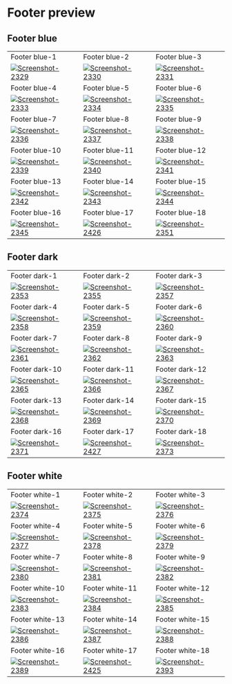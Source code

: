 # Footer preview

## Footer blue

<table>
  <tr>
    <td width="33.3333%">Footer blue-1</td>
    <td width="33.3333%">Footer blue-2</td>
    <td width="33.3333%">Footer blue-3</td>
  </tr>

  <tr>
    <td width="33.3333%">
        <a href="https://github.com/Clueless-Community/seamless-ui/blob/main/Footer/src/footer-blue-01.html">
            <img src="https://i.ibb.co/SRY21sL/Screenshot-2329.png" alt="Screenshot-2329" border="0">
        </a>
    </td>
    <td width="33.3333%">
        <a href="https://github.com/Clueless-Community/seamless-ui/blob/main/Footer/src/footer-blue-02.html">
            <img src="https://i.ibb.co/XJ00wxz/Screenshot-2330.png" alt="Screenshot-2330" border="0">
        </a>
    </td>
    <td width="33.3333%">
        <a href="https://github.com/Clueless-Community/seamless-ui/blob/main/Footer/src/footer-blue-03.html">
            <img src="https://i.ibb.co/2dQL1vv/Screenshot-2331.png" alt="Screenshot-2331" border="0">
        </a>
    </td>
  </tr>
  <tr>
    <td width="33.3333%">Footer blue-4</td>
    <td width="33.3333%">Footer blue-5</td>
    <td width="33.3333%">Footer blue-6</td>
  </tr>

  <tr>
    <td width="33.3333%">
        <a href="https://github.com/Clueless-Community/seamless-ui/blob/main/Footer/src/footer-blue-04.html">
            <img src="https://i.ibb.co/B4ghqNL/Screenshot-2333.png" alt="Screenshot-2333" border="0">
        </a>
    </td>
    <td width="33.3333%">
        <a href="https://github.com/Clueless-Community/seamless-ui/blob/main/Footer/src/footer-blue-05.html">
            <img src="https://i.ibb.co/bm6nQYn/Screenshot-2334.png" alt="Screenshot-2334" border="0">
        </a>
    </td>
    <td width="33.3333%">
        <a href="https://github.com/Clueless-Community/seamless-ui/blob/main/Footer/src/footer-blue-06.html">
            <img src="https://i.ibb.co/jVJjqw6/Screenshot-2335.png" alt="Screenshot-2335" border="0">
        </a>
    </td>
  </tr>
  <tr>
    <td width="33.3333%">Footer blue-7</td>
    <td width="33.3333%">Footer blue-8</td>
    <td width="33.3333%">Footer blue-9</td>
  </tr>

  <tr>
    <td width="33.3333%">
        <a href="https://github.com/Clueless-Community/seamless-ui/blob/main/Footer/src/footer-blue-07.html">
            <img src="https://i.ibb.co/F0pL00k/Screenshot-2336.png" alt="Screenshot-2336" border="0">
        </a>
    </td>
    <td width="33.3333%">
        <a href="https://github.com/Clueless-Community/seamless-ui/blob/main/Footer/src/footer-blue-08.html">
            <img src="https://i.ibb.co/sWk37JB/Screenshot-2337.png" alt="Screenshot-2337" border="0">
        </a>
    </td>
    <td width="33.3333%">
        <a href="https://github.com/Clueless-Community/seamless-ui/blob/main/Footer/src/footer-blue-09.html">
            <img src="https://i.ibb.co/VH94Gdy/Screenshot-2338.png" alt="Screenshot-2338" border="0">
        </a>
    </td>
  </tr>
  <tr>
    <td width="33.3333%">Footer blue-10</td>
    <td width="33.3333%">Footer blue-11</td>
    <td width="33.3333%">Footer blue-12</td>
  </tr>

  <tr>
    <td width="33.3333%">
        <a href="https://github.com/Clueless-Community/seamless-ui/blob/main/Footer/src/footer-blue-10.html">
            <img src="https://i.ibb.co/jW0mCDH/Screenshot-2339.png" alt="Screenshot-2339" border="0">
        </a>
    </td>
    <td width="33.3333%">
        <a href="https://github.com/Clueless-Community/seamless-ui/blob/main/Footer/src/footer-blue-11.html">
            <img src="https://i.ibb.co/cwSd72b/Screenshot-2340.png" alt="Screenshot-2340" border="0">
        </a>
    </td>
    <td width="33.3333%">
        <a href="https://github.com/Clueless-Community/seamless-ui/blob/main/Footer/src/footer-blue-12.html">
            <img src="https://i.ibb.co/ZM0rCLS/Screenshot-2341.png" alt="Screenshot-2341" border="0">
        </a>
    </td>
  </tr>
  <tr>
    <td width="33.3333%">Footer blue-13</td>
    <td width="33.3333%">Footer blue-14</td>
    <td width="33.3333%">Footer blue-15</td>
  </tr>

  <tr>
    <td width="33.3333%">
        <a href="https://github.com/Clueless-Community/seamless-ui/blob/main/Footer/src/footer-blue-13.html">
            <img src="https://i.ibb.co/3NZSVZ3/Screenshot-2342.png" alt="Screenshot-2342" border="0">
        </a>
    </td>
    <td width="33.3333%">
        <a href="https://github.com/Clueless-Community/seamless-ui/blob/main/Footer/src/footer-blue-14.html">
            <img src="https://i.ibb.co/cJfbMht/Screenshot-2343.png" alt="Screenshot-2343" border="0">
        </a>
    </td>
    <td width="33.3333%">
        <a href="https://github.com/Clueless-Community/seamless-ui/blob/main/Footer/src/footer-blue-15.html">
            <img src="https://i.ibb.co/0rqGJqP/Screenshot-2344.png" alt="Screenshot-2344" border="0">
        </a>
    </td>
  </tr>
  <tr>
    <td width="33.3333%">Footer blue-16</td>
    <td width="33.3333%">Footer blue-17</td>
    <td width="33.3333%">Footer blue-18</td>
  </tr>

  <tr>
    <td width="33.3333%">
        <a href="https://github.com/Clueless-Community/seamless-ui/blob/main/Footer/src/footer-blue-16.html">
            <img src="https://i.ibb.co/bRpKrmj/Screenshot-2345.png" alt="Screenshot-2345" border="0">
        </a>
    </td>
    <td width="33.3333%">
        <a href="https://github.com/Clueless-Community/seamless-ui/blob/main/Footer/src/footer-blue-17.html">
            <img src="https://i.ibb.co/fQ06WKN/Screenshot-2426.png" alt="Screenshot-2426" border="0">
        </a>
    </td>
    <td width="33.3333%">
        <a href="https://github.com/Clueless-Community/seamless-ui/blob/main/Footer/src/footer-blue-18.html">
            <img src="https://i.ibb.co/DYdrwK0/Screenshot-2351.png" alt="Screenshot-2351" border="0">
        </a>
    </td>
  </tr>
</table>

## Footer dark

<table>
  <tr>
    <td width="33.3333%">Footer dark-1</td>
    <td width="33.3333%">Footer dark-2</td>
    <td width="33.3333%">Footer dark-3</td>
  </tr>

  <tr>
    <td width="33.3333%">
        <a href="https://github.com/Clueless-Community/seamless-ui/blob/main/Footer/src/footer-dark-01.html">
            <img src="https://i.ibb.co/bmbN6ZV/Screenshot-2353.png" alt="Screenshot-2353" border="0">
        </a>
    </td>
    <td width="33.3333%">
        <a href="https://github.com/Clueless-Community/seamless-ui/blob/main/Footer/src/footer-dark-02.html">
            <img src="https://i.ibb.co/st2VMPq/Screenshot-2355.png" alt="Screenshot-2355" border="0">
        </a>
    </td>
    <td width="33.3333%">
        <a href="https://github.com/Clueless-Community/seamless-ui/blob/main/Footer/src/footer-dark-03.html">
            <img src="https://i.ibb.co/QnPWKrj/Screenshot-2357.png" alt="Screenshot-2357" border="0">
        </a>
    </td>
  </tr>
  <tr>
    <td width="33.3333%">Footer dark-4</td>
    <td width="33.3333%">Footer dark-5</td>
    <td width="33.3333%">Footer dark-6</td>
  </tr>

  <tr>
    <td width="33.3333%">
        <a href="https://github.com/Clueless-Community/seamless-ui/blob/main/Footer/src/footer-dark-04.html">
            <img src="https://i.ibb.co/PcxqXSf/Screenshot-2358.png" alt="Screenshot-2358" border="0">
        </a>
    </td>
    <td width="33.3333%">
        <a href="https://github.com/Clueless-Community/seamless-ui/blob/main/Footer/src/footer-dark-05.html">
            <img src="https://i.ibb.co/vPZzfb8/Screenshot-2359.png" alt="Screenshot-2359" border="0">
        </a>
    </td>
    <td width="33.3333%">
        <a href="https://github.com/Clueless-Community/seamless-ui/blob/main/Footer/src/footer-dark-06.html">
            <img src="https://live.staticflickr.com/65535/52665637917_71a6320f3b_z.jpg" alt="Screenshot-2360" border="0">
        </a>
    </td>
  </tr>
  <tr>
    <td width="33.3333%">Footer dark-7</td>
    <td width="33.3333%">Footer dark-8</td>
    <td width="33.3333%">Footer dark-9</td>
  </tr>

  <tr>
    <td width="33.3333%">
        <a href="https://github.com/Clueless-Community/seamless-ui/blob/main/Footer/src/footer-dark-07.html">
            <img src="https://i.ibb.co/dpG60b9/Screenshot-2361.png" alt="Screenshot-2361" border="0">
        </a>
    </td>
    <td width="33.3333%">
        <a href="https://github.com/Clueless-Community/seamless-ui/blob/main/Footer/src/footer-dark-08.html">
            <img src="https://i.ibb.co/BVhG5P7/Screenshot-2362.png" alt="Screenshot-2362" border="0">
        </a>
    </td>
    <td width="33.3333%">
        <a href="https://github.com/Clueless-Community/seamless-ui/blob/main/Footer/src/footer-dark-09.html">
            <img src="https://i.ibb.co/VqmTLCB/Screenshot-2363.png" alt="Screenshot-2363" border="0">
        </a>
    </td>
  </tr>
  <tr>
    <td width="33.3333%">Footer dark-10</td>
    <td width="33.3333%">Footer dark-11</td>
    <td width="33.3333%">Footer dark-12</td>
  </tr>

  <tr>
    <td width="33.3333%">
        <a href="https://github.com/Clueless-Community/seamless-ui/blob/main/Footer/src/footer-dark-10.html">
            <img src="https://i.ibb.co/mBYjLYs/Screenshot-2365.png" alt="Screenshot-2365" border="0">
        </a>
    </td>
    <td width="33.3333%">
        <a href="https://github.com/Clueless-Community/seamless-ui/blob/main/Footer/src/footer-dark-11.html">
            <img src="https://i.ibb.co/zmm9FTp/Screenshot-2366.png" alt="Screenshot-2366" border="0">
        </a>
    </td>
    <td width="33.3333%">
        <a href="https://github.com/Clueless-Community/seamless-ui/blob/main/Footer/src/footer-dark-12.html">
            <img src="https://i.ibb.co/HgG4B38/Screenshot-2367.png" alt="Screenshot-2367" border="0">
        </a>
    </td>
  </tr>
  <tr>
    <td width="33.3333%">Footer dark-13</td>
    <td width="33.3333%">Footer dark-14</td>
    <td width="33.3333%">Footer dark-15</td>
  </tr>

  <tr>
    <td width="33.3333%">
        <a href="https://github.com/Clueless-Community/seamless-ui/blob/main/Footer/src/footer-dark-13.html">
            <img src="https://i.ibb.co/FxS61QD/Screenshot-2368.png" alt="Screenshot-2368" border="0">
        </a>
    </td>
    <td width="33.3333%">
        <a href="https://github.com/Clueless-Community/seamless-ui/blob/main/Footer/src/footer-dark-14.html">
            <img src="https://i.ibb.co/23kc05v/Screenshot-2369.png" alt="Screenshot-2369" border="0">
        </a>
    </td>
    <td width="33.3333%">
        <a href="https://github.com/Clueless-Community/seamless-ui/blob/main/Footer/src/footer-dark-15.html">
            <img src="https://i.ibb.co/ZGhq6h2/Screenshot-2370.png" alt="Screenshot-2370" border="0">
        </a>
    </td>
  </tr>
  <tr>
    <td width="33.3333%">Footer dark-16</td>
    <td width="33.3333%">Footer dark-17</td>
    <td width="33.3333%">Footer dark-18</td>
  </tr>

  <tr>
    <td width="33.3333%">
        <a href="https://github.com/Clueless-Community/seamless-ui/blob/main/Footer/src/footer-dark-16.html">
            <img src="https://i.ibb.co/H72YZYw/Screenshot-2371.png" alt="Screenshot-2371" border="0">
        </a>
    </td>
    <td width="33.3333%">
        <a href="https://github.com/Clueless-Community/seamless-ui/blob/main/Footer/src/footer-dark-17.html">
        <img src="https://i.ibb.co/p4SHdKK/Screenshot-2427.png" alt="Screenshot-2427" border="0">
        </a>
    </td>
    <td width="33.3333%">
        <a href="https://github.com/Clueless-Community/seamless-ui/blob/main/Footer/src/footer-dark-18.html">
            <img src="https://i.ibb.co/KmLpn1v/Screenshot-2373.png" alt="Screenshot-2373" border="0">
        </a>
    </td>
  </tr>
</table>

## Footer white

<table>
  <tr>
    <td width="33.3333%">Footer white-1</td>
    <td width="33.3333%">Footer white-2</td>
    <td width="33.3333%">Footer white-3</td>
  </tr>

  <tr>
    <td width="33.3333%">
        <a href="https://github.com/Clueless-Community/seamless-ui/blob/main/Footer/src/footer-white-01.html">
            <img src="https://i.ibb.co/sWPTJnf/Screenshot-2374.png" alt="Screenshot-2374" border="0">
        </a>
    </td>
    <td width="33.3333%">
        <a href="https://github.com/Clueless-Community/seamless-ui/blob/main/Footer/src/footer-white-02.html">
            <img src="https://i.ibb.co/60ys0KF/Screenshot-2375.png" alt="Screenshot-2375" border="0">
        </a>
    </td>
    <td width="33.3333%">
        <a href="https://github.com/Clueless-Community/seamless-ui/blob/main/Footer/src/footer-white-03.html">
            <img src="https://i.ibb.co/X7pZJhy/Screenshot-2376.png" alt="Screenshot-2376" border="0">
        </a>
    </td>
  </tr>
  <tr>
    <td width="33.3333%">Footer white-4</td>
    <td width="33.3333%">Footer white-5</td>
    <td width="33.3333%">Footer white-6</td>
  </tr>

  <tr>
    <td width="33.3333%">
        <a href="https://github.com/Clueless-Community/seamless-ui/blob/main/Footer/src/footer-white-04.html">
            <img src="https://i.ibb.co/P55fzD1/Screenshot-2377.png" alt="Screenshot-2377" border="0">
        </a>
    </td>
    <td width="33.3333%">
        <a href="https://github.com/Clueless-Community/seamless-ui/blob/main/Footer/src/footer-white-05.html">
            <img src="https://i.ibb.co/wd2pkkP/Screenshot-2378.png" alt="Screenshot-2378" border="0">
        </a>
    </td>
    <td width="33.3333%">
        <a href="https://github.com/Clueless-Community/seamless-ui/blob/main/Footer/src/footer-white-06.html">
            <img src="https://i.ibb.co/0KW678w/Screenshot-2379.png" alt="Screenshot-2379" border="0">
        </a>
    </td>
  </tr>
  <tr>
    <td width="33.3333%">Footer white-7</td>
    <td width="33.3333%">Footer white-8</td>
    <td width="33.3333%">Footer white-9</td>
  </tr>

  <tr>
    <td width="33.3333%">
        <a href="https://github.com/Clueless-Community/seamless-ui/blob/main/Footer/src/footer-white-07.html">
            <img src="https://i.ibb.co/RywkSrL/Screenshot-2380.png" alt="Screenshot-2380" border="0">
        </a>
    </td>
    <td width="33.3333%">
        <a href="https://github.com/Clueless-Community/seamless-ui/blob/main/Footer/src/footer-white-08.html">
            <img src="https://i.ibb.co/19bSv9b/Screenshot-2381.png" alt="Screenshot-2381" border="0">
        </a>
    </td>
    <td width="33.3333%">
        <a href="https://github.com/Clueless-Community/seamless-ui/blob/main/Footer/src/footer-white-09.html">
            <img src="https://i.ibb.co/NZp9wds/Screenshot-2382.png" alt="Screenshot-2382" border="0">
        </a>
    </td>
  </tr>
  <tr>
    <td width="33.3333%">Footer white-10</td>
    <td width="33.3333%">Footer white-11</td>
    <td width="33.3333%">Footer white-12</td>
  </tr>

  <tr>
    <td width="33.3333%">
        <a href="https://github.com/Clueless-Community/seamless-ui/blob/main/Footer/src/footer-white-10.html">
            <img src="https://i.ibb.co/7NnhcZc/Screenshot-2383.png" alt="Screenshot-2383" border="0">
        </a>
    </td>
    <td width="33.3333%">
        <a href="https://github.com/Clueless-Community/seamless-ui/blob/main/Footer/src/footer-white-11.html">
            <img src="https://i.ibb.co/BZB2kRX/Screenshot-2384.png" alt="Screenshot-2384" border="0">
        </a>
    </td>
    <td width="33.3333%">
        <a href="https://github.com/Clueless-Community/seamless-ui/blob/main/Footer/src/footer-white-12.html">
            <img src="https://i.ibb.co/k3S8ymd/Screenshot-2385.png" alt="Screenshot-2385" border="0">
        </a>
    </td>
  </tr>
  <tr>
    <td width="33.3333%">Footer white-13</td>
    <td width="33.3333%">Footer white-14</td>
    <td width="33.3333%">Footer white-15</td>
  </tr>

  <tr>
    <td width="33.3333%">
        <a href="https://github.com/Clueless-Community/seamless-ui/blob/main/Footer/src/footer-white-13.html">
            <img src="https://i.ibb.co/r29qmBf/Screenshot-2386.png" alt="Screenshot-2386" border="0">
        </a>
    </td>
    <td width="33.3333%">
        <a href="https://github.com/Clueless-Community/seamless-ui/blob/main/Footer/src/footer-white-14.html">
            <img src="https://i.ibb.co/896080N/Screenshot-2387.png" alt="Screenshot-2387" border="0">
        </a>
    </td>
    <td width="33.3333%">
        <a href="https://github.com/Clueless-Community/seamless-ui/blob/main/Footer/src/footer-white-15.html">
            <img src="https://i.ibb.co/SX0s9qS/Screenshot-2388.png" alt="Screenshot-2388" border="0">
        </a>
    </td>
  </tr>
  <tr>
    <td width="33.3333%">Footer white-16</td>
    <td width="33.3333%">Footer white-17</td>
    <td width="33.3333%">Footer white-18</td>
  </tr>

  <tr>
    <td width="33.3333%">
        <a href="https://github.com/Clueless-Community/seamless-ui/blob/main/Footer/src/footer-white-16.html">
            <img src="https://i.ibb.co/k2KdSDW/Screenshot-2389.png" alt="Screenshot-2389" border="0">
        </a>
    </td>
    <td width="33.3333%">
        <a href="https://github.com/Clueless-Community/seamless-ui/blob/main/Footer/src/footer-white-17.html">
            <img src="https://i.ibb.co/rtnbph1/Screenshot-2425.png" alt="Screenshot-2425" border="0">
        </a>
    </td>
    <td width="33.3333%">
        <a href="https://github.com/Clueless-Community/seamless-ui/blob/main/Footer/src/footer-white-18.html">
            <img src="https://i.ibb.co/mN33rPx/Screenshot-2393.png" alt="Screenshot-2393" border="0">
        </a>
    </td>
  </tr>
</table>
